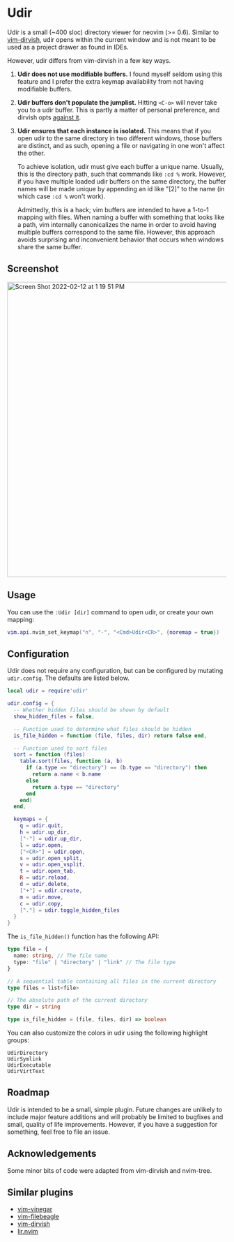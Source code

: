 # Udir

Udir is a small (~400 sloc) directory viewer for neovim (>= 0.6). Similar to
[vim-dirvish](https://github.com/justinmk/vim-dirvish), udir opens within the
current window and is not meant to be used as a project drawer as found in IDEs.

However, udir differs from vim-dirvish in a few key ways.

1) **Udir does not use modifiable buffers.** I found myself seldom using this
   feature and I prefer the extra keymap availability from not having modifiable
   buffers.

2) **Udir buffers don't populate the jumplist.**  Hitting `<C-o>` will never take
   you to a udir buffer. This is partly a matter of personal preference, and dirvish
   opts [against it](https://github.com/justinmk/vim-dirvish/issues/110).

3) **Udir ensures that each instance is isolated.** This means that if you open
   udir to the same directory in two different windows, those buffers are distinct,
   and as such, opening a file or navigating in one won't affect the other.
   
   To achieve isolation, udir must give each buffer a unique name. Usually, this is
   the directory path, such that commands like `:cd %` work. However, if you have
   multiple loaded udir buffers on the same directory, the buffer names will be made
   unique by appending an id like "[2]" to the name (in which case `:cd %` won't work).
   
   Admittedly, this is a hack; vim buffers are intended to have a 1-to-1 mapping
   with files. When naming a buffer with something that looks like a path, vim
   internally canonicalizes the name in order to avoid having multiple buffers
   correspond to the same file. However, this approach avoids surprising and
   inconvenient behavior that occurs when windows share the same buffer.

## Screenshot
<img width="676" alt="Screen Shot 2022-02-12 at 1 19 51 PM" src="https://user-images.githubusercontent.com/54521218/153728813-bcad4cb8-3494-482f-be05-7032f35fed81.png">

## Usage

You can use the `:Udir [dir]` command to open udir, or create your own mapping:
``` lua
vim.api.nvim_set_keymap("n", "-", "<Cmd>Udir<CR>", {noremap = true})
```


## Configuration

Udir does not require any configuration, but can be configured by mutating `udir.config`.
The defaults are listed below.

```lua
local udir = require'udir'

udir.config = {
  -- Whether hidden files should be shown by default
  show_hidden_files = false,

  -- Function used to determine what files should be hidden
  is_file_hidden = function (file, files, dir) return false end,

  -- Function used to sort files
  sort = function (files)
    table.sort(files, function (a, b)
      if (a.type == "directory") == (b.type == "directory") then
        return a.name < b.name
      else
        return a.type == "directory"
      end
    end)
  end,

  keymaps = {
    q = udir.quit,
    h = udir.up_dir,
    ["-"] = udir.up_dir,
    l = udir.open,
    ["<CR>"] = udir.open,
    s = udir.open_split,
    v = udir.open_vsplit,
    t = udir.open_tab,
    R = udir.reload,
    d = udir.delete,
    ["+"] = udir.create,
    m = udir.move,
    c = udir.copy,
    ["."] = udir.toggle_hidden_files
  }
}
```

The `is_file_hidden()` function has the following API:
```typescript
type file = {
  name: string, // The file name
  type: "file" | "directory" | "link" // The file type
}

// A sequential table containing all files in the current directory
type files = list<file>

// The absolute path of the current directory
type dir = string

type is_file_hidden = (file, files, dir) => boolean
```

You can also customize the colors in udir using the following highlight groups:
```
UdirDirectory
UdirSymlink
UdirExecutable
UdirVirtText
```

## Roadmap

Udir is intended to be a small, simple plugin. Future changes are unlikely to
include major feature additions and will probably be limited to bugfixes and
small, quality of life improvements. However, if you have a suggestion for
something, feel free to file an issue.

## Acknowledgements

Some minor bits of code were adapted from vim-dirvish and nvim-tree.

## Similar plugins

- [vim-vinegar](https://github.com/tpope/vim-vinegar)
- [vim-filebeagle](https://github.com/jeetsukumaran/vim-filebeagle)
- [vim-dirvish](https://github.com/justinmk/vim-dirvish)
- [lir.nvim](https://github.com/tamago324/lir.nvim)
